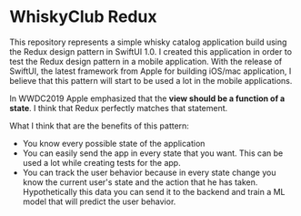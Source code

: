 # WhiskyClub Redux

This repository represents a simple whisky catalog application build using the Redux design pattern in SwiftUI 1.0. I created this application in order to test the Redux design pattern in a mobile application. With the release of SwiftUI, the latest framework from Apple for building iOS/mac application, I believe that this pattern will start to be used a lot in the mobile applications.

In WWDC2019 Apple emphasized that the __view should be a function of a state__. I think that Redux perfectly matches that statement.

What I think that are the benefits of this pattern:
* You know every possible state of the application
* You can easily send the app in every state that you want. This can be used a lot while creating tests for the app.
* You can track the user behavior because in every state change you know the current user's state and the action that he has taken. Hypothetically this data you can send it to the backend and train a ML model that will predict the user behavior.
